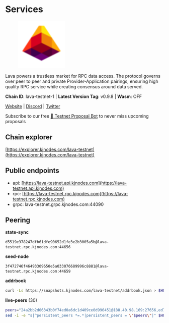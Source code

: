 # Services

<figure><img src="https://raw.githubusercontent.com/kj89/cosmos-images/main/logos/lava.png" width="150" alt=""><figcaption></figcaption></figure>

Lava powers a trustless market for RPC data access. The protocol  governs over peer to peer and private Provider-Application pairings,  ensuring high quality RPC service while creating consensus around data served.

**Chain ID**: lava-testnet-1 | **Latest Version Tag**: v0.9.8 | **Wasm**: OFF

[Website](https://lavanet.xyz) | [Discord](https://discord.com/invite/Tbk5NxTCdA) | [Twitter](https://twitter.com/lavanetxyz)



Subscribe to our free [🤖 Testnet Proposal Bot](https://t.me/kjnodes_testnet_proposal_bot) to never miss upcoming proposals


## Chain explorer
[https://explorer.kjnodes.com/lava-testnet](https://explorer.kjnodes.com/lava-testnet)

## Public endpoints

* api: [https://lava-testnet.api.kjnodes.com](https://lava-testnet.api.kjnodes.com)
* rpc: [https://lava-testnet.rpc.kjnodes.com](https://lava-testnet.rpc.kjnodes.com)
* grpc: lava-testnet.grpc.kjnodes.com:44090

## Peering

**state-sync**

```text
d5519e378247dfb61dfe90652d1fe3e2b3005a5b@lava-testnet.rpc.kjnodes.com:44656
```

**seed-node**

```text
3f472746f46493309650e5a033076689996c8881@lava-testnet.rpc.kjnodes.com:44659
```

**addrbook**
```bash
curl -Ls https://snapshots.kjnodes.com/lava-testnet/addrbook.json > $HOME/.lava/config/addrbook.json
```

**live-peers** (30)
```bash
peers="24a2bb2d06343b0f74ed0a6dc1d409ce0d996451@188.40.98.169:27656,ed780f77754e8c4657b145144f0f95225d43bb03@65.108.224.156:27656,0f9f0fb4b9371a65bdf1c883a2a7dc52d0023019@34.233.69.21:26656,e5aff8690b3fc34f81c1792d56ba5d182cce68e9@65.109.116.204:21156,92f8e4caaadb2f00c95e03068933f2045a93e910@65.109.65.163:21156,d5519e378247dfb61dfe90652d1fe3e2b3005a5b@65.109.68.190:44656,25da069c4dca143029ddae47bf2b7de69c2a8678@65.108.9.164:21156,c44a02dba51e23ac06b006fb1285988c89051ce7@85.10.198.171:26556,d3a466c4892943059b6b361e63eb0665ead5c574@147.135.222.170:55676,13a9209a4d08803a3becac57de8eb02dd51f8f41@65.109.23.114:19956,aaef3ec60834eb3248d798d5bee570b1a622e701@134.209.104.7:26656,e593c7a9ca61f5616119d6beb5bd8ef5dd28d62d@34.246.190.1:26656,ebac611952239a3f11141f6ff69e8b241d622567@207.180.239.235:26656,3a445bfdbe2d0c8ee82461633aa3af31bc2b4dc0@3.252.219.158:26656,5676c8606f23471e220f8bf7317498a61bb93194@65.21.134.202:26686,10ff3886c6304556101d5ffa060e32929a82769f@65.109.53.60:31656,71f6af45c867266f81d81193013fcb4137351355@194.163.155.84:56656,5d24eb95fa5974af7bb03e370382537251ab6328@95.217.158.66:26656,0a528da95ca8025ef4043b6e73f1e789f4102940@176.103.222.22:26656,75ed1e87b48d6e1ab341e3568708c9fb81743ffa@65.109.88.251:11036,d32d39aacbc8049cda4035da34d5fbaa79eb7765@161.97.175.226:20656,9872ab6a76199fcbeca1f7f791755e726aa97686@116.202.165.116:11656,ec8065014ed4814b12c884ed528b96f281104528@65.21.131.215:26686,1db3eae2768388f2b613e0dae62763db1aba7994@43.204.255.101:15656,525696e557db51c4d5f5bca1d7152753c7426c2e@34.192.150.110:26656,4f9120f706512162fbe4f39aac78b9924efbec58@65.109.92.235:11036,6ba3b6ec03839afffa64c83e18ff80a681f4968d@65.108.194.40:21756,ac7cefeff026e1c616035a49f3b00c78da63c2e9@18.215.128.248:26656,1f704611e8aa4a53504fac1b80eb55c876dae8bd@65.108.13.154:30656,64df498c92b9ccaf78012229d399aa34a014f087@65.109.122.105:56659"
sed -i -e "s|^persistent_peers *=.*|persistent_peers = \"$peers\"|" $HOME/.lava/config/config.toml
```
